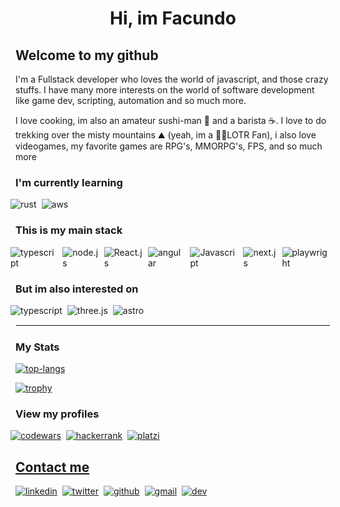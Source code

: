 <h1 style="text-align: center">Hi, im Facundo </h1>

<h2> Welcome to my github </h2>
<div>
  <p>I'm a Fullstack developer who loves the world of javascript, and those crazy stuffs. I have many more interests on the world of software development like game dev, scripting, automation and so much more.</p>
  <p>I love cooking, im also an amateur sushi-man 🍣 and a barista ☕. I love to do trekking over the misty mountains ⛰️ (yeah, im a 🧙‍♂️LOTR Fan), i also love videogames, my favorite games are RPG's, MMORPG's, FPS, and so much more</p>
</div>

<h3>I'm currently learning</h3>
<div style="display:flex; flex-direction: row; align-items: center;justify-content: start;gap: 8px; margin-left: -8px; margin-bottom: 5px;">
  <img src=https://img.shields.io/badge/rust-000?logo=rust&style=for-the-badge&logoColor=white
   alt=rust  />
  <img src=https://img.shields.io/badge/aws-ff9900?logo=amazonwebservices&style=for-the-badge&logoColor=white&labelColor=black&color=ff9900
   alt=aws  />
</div>



<h3>This is my main stack</h3>
<div style="display:flex; flex-direction: row; align-items: center;justify-content: start;gap: 8px; margin-left: -8px; margin-bottom: 5px;">
  <img src=https://img.shields.io/badge/Typescript-007acc?logo=typescript&style=for-the-badge&logoColor=white
   alt=typescript  />
   <img src=https://img.shields.io/badge/Node.js-44883e?logo=node.js&style=for-the-badge&logoColor=white
   alt=node.js  />
   <img src=https://img.shields.io/badge/react-61DAFB?logo=react&style=for-the-badge&logoColor=black
   alt=React.js  />
   <img src=https://img.shields.io/badge/Angular-0F0F11?logo=angular&style=for-the-badge&logoColor=white
   alt=angular  />
    <img src=https://img.shields.io/badge/Javascript-f7df1e?logo=Javascript&style=for-the-badge&logoColor=black
   alt=Javascript  />
   <img src=https://img.shields.io/badge/next.js-000?logo=next.js&style=for-the-badge&logoColor=white
   alt=next.js  />
   <img src=https://img.shields.io/badge/playwright-2EAD33?logo=playwright&style=for-the-badge&logoColor=white
   alt=playwright  />
</div>



<h3>But im also interested on</h3>
<div style="display:flex; flex-direction: row; align-items: center;justify-content: start;gap: 8px; margin-left: -8px; margin-bottom: 5px;">
  <img src=https://img.shields.io/badge/python-3776AB?logo=python&style=for-the-badge&logoColor=white
   alt=typescript  />
   <img src=https://img.shields.io/badge/three.js-44883e?logo=three.js&style=for-the-badge&logoColor=white
   alt=three.js  />
    <img src=https://img.shields.io/badge/Astro-BC52EE?logo=astro&style=for-the-badge&logoColor=white
   alt=astro  />
</div>

<hr style="border: 1px solid #fafafa;">

<h3> My Stats </h3>

[![top-langs](https://github-readme-stats.vercel.app/api/top-langs/?username=FacundoPalombo&layout=compact&theme=onedark)](https://github-readme-stats.vercel.app/api/top-langs/)


[![trophy](https://github-profile-trophy.vercel.app/?username=FacundoPalombo&theme=onedark&column=-1&margin-w=8&margin-h=8&no-bg=false)](https://github.com/ryo-ma/github-profile-trophy)

<h3>View my profiles</h3>

<div style="display:flex; flex-direction: row; align-items: center;justify-content: start;gap: 8px; margin-left: -8px; margin-bottom: 5px;">

  <a href="https://www.codewars.com/users/FacundoPalombo" target="_blank">
  <img src=https://img.shields.io/badge/codewars-B1361E?&style=for-the-badge&logo=codewars&logoColor=white alt=codewars  />

  <a href="https://www.hackerrank.com/profile/facundo_palombo" target="_blank">
  <img src=https://img.shields.io/badge/hackerrank-00EA64?style=for-the-badge&logo=hackerrank&logoColor=white alt=hackerrank  />

  <a href="https://platzi.com/p/facundopalombo/" target="_blank">
  <img src=https://img.shields.io/badge/platzi-98CA3F?style=for-the-badge&logo=platzi&logoColor=white alt=platzi  />

</div>

<h2> Contact me</h2>

<div style="display:flex; flex-direction: row; align-items: center;justify-content: start;gap: 8px; margin-left: -8px; margin-bottom: 5px;">

  <a href="https://www.linkedin.com/in/facundopalombo/" target="_blank">
  <img src=https://img.shields.io/badge/linkedin-1DA1F2?&style=for-the-badge&logo=linkedin&logoColor=white alt=linkedin  />

  <a href="https://twitter.com/PalomboFacundo" target="_blank">
  <img src=https://img.shields.io/badge/twitter-1DA1F2?&style=for-the-badge&logo=x&logoColor=white alt=twitter  />

  <a href="https://github.com/facundoPalombo" target="_blank">
  <img src=https://img.shields.io/badge/github-181717?style=for-the-badge&logo=github&logoColor=white alt=github  />

  <a href="mailto:facundo.palombo@gmail.com" target="_blank">
  <img src=https://img.shields.io/badge/gmail-EA4335?&style=for-the-badge&logo=gmail&logoColor=white alt=gmail  />
  
  <a href="https://dev.to/facundopalombo" target="_blank">
  <img src=https://img.shields.io/badge/dev.to-0A0A0A?style=for-the-badge&logo=dev.to&logoColor=white alt=dev  />
</div>

<!--
**FacundoPalombo/FacundoPalombo** is a ✨ _special_ ✨ repository because its `README.md` (this file) appears on your GitHub profile.


Here are some ideas to get you started:

- 🔭 I’m currently working on ...
- 🌱 I’m currently learning ...
- 👯 I’m looking to collaborate on ...
- 🤔 I’m looking for help with ...
- 💬 Ask me about ...
- 📫 How to reach me: ...
- 😄 Pronouns: ...
- ⚡ Fun fact: ...
-->
